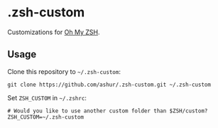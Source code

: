# .zsh-custom

Customizations for [Oh My ZSH][omz].

## Usage

Clone this repository to `~/.zsh-custom`:

```
git clone https://github.com/ashur/.zsh-custom.git ~/.zsh-custom
```

Set `ZSH_CUSTOM` in `~/.zshrc`:

```
# Would you like to use another custom folder than $ZSH/custom?
ZSH_CUSTOM=~/.zsh-custom
```

[omz]: https://github.com/robbyrussell/oh-my-zsh
